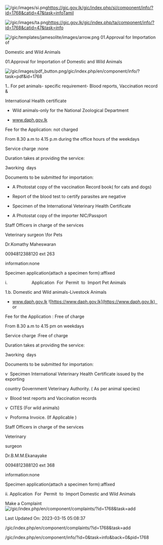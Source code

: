 <!-- Source: https://gic.gov.lk/gic/index.php/en/component/info/?id=1768&catid=47&task=info -->

![/gic/images/si.png](/gic/images/si.png)https://gic.gov.lk/gic/index.php/si/component/info/?id=1768&catid=47&task=infoTamil

![/gic/images/ta.png](/gic/images/ta.png)https://gic.gov.lk/gic/index.php/ta/component/info/?id=1768&catid=47&task=info

![/gic/templates/jamesolite/images/arrow.png](/gic/templates/jamesolite/images/arrow.png) 01.Approval for Importation of

Domestic and Wild Animals

01.Approval for Importation of Domestic and Wild Animals

![/gic/images/pdf_button.png](/gic/images/pdf_button.png)/gic/index.php/en/component/info/?task=pdf&id=1768

1.. For pet animals- specific requirement- Blood reports, Vaccination record &

International Health certificate

 * Wild animals-only for the National Zoological Department

 * www.daph.gov.lk

Fee for the Application: not charged

From 8.30 a.m to 4.15 p.m during the office hours of the weekdays

Service charge :none

Duration takes at providing the service:

3working  days

Documents to be submitted for importation:

 * A Photostat copy of the vaccination Record book( for cats and dogs)

 * Report of the blood test to certify parasites are negative

 * Specimen of the International Veterinary Health Certificate

 * A Photostat copy of the importer NIC/Passport

Staff Officers in charge of the services

Veterinary surgeon \for Pets

Dr.Komathy Maheswaran

0094812388120 ext 263

information:none

Specimen application(attach a specimen form):affixed

i.                    Application  For  Permit  to  Import Pet Animals

1.b. Domestic and Wild animals-Livestock Animals

 * www.daph.gov.lk ![https://www.daph.gov.lk](https://www.daph.gov.lk)   or

Fee for the Application : Free of charge

From 8.30 a.m to 4.15 pm on weekdays

Service charge :Free of charge

Duration takes at providing the service:

3working  days

Documents to be submitted for importation:

v  Specimen International Veterinary Health Certificate issued by the exporting

country Government Veterinary Authority. ( As per animal species)

v  Blood test reports and Vaccination records

v  CITES (For wild animals)

v  Proforma Invoice. (If Applicable )

Staff Officers in charge of the services

Veterinary

surgeon

Dr.B.M.M.Ekanayake

0094812388120 ext 368

information:none

Specimen application(attach a specimen form):affixed

ii. Application  For  Permit  to  Import Domestic and Wild Animals

Make a Complaint ![/gic/index.php/en/component/complaints/?id=1768&task=add](/gic/index.php/en/component/complaints/?id=1768&task=add)

Last Updated On: 2023-03-15 05:08:37

/gic/index.php/en/component/complaints/?id=1768&task=add

/gic/index.php/en/component/info/?id=0&task=info&back=0&pid=1768